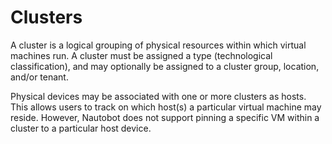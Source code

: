 # Clusters

A cluster is a logical grouping of physical resources within which virtual machines run. A cluster must be assigned a type (technological classification), and may optionally be assigned to a cluster group, location, and/or tenant.

Physical devices may be associated with one or more clusters as hosts. This allows users to track on which host(s) a particular virtual machine may reside. However, Nautobot does not support pinning a specific VM within a cluster to a particular host device.
